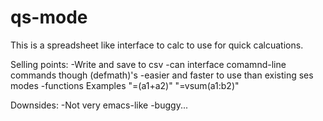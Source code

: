 qs-mode
=======

This is a spreadsheet like interface to calc to use for quick calcuations.


Selling points:
-Write and save to csv
-can interface comamnd-line commands though (defmath)'s
-easier and faster to use than existing ses modes
-functions Examples "=(a1+a2)"  "=vsum(a1:b2)"

Downsides:
-Not very emacs-like
-buggy...
